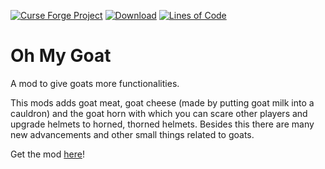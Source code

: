 [![Curse Forge Project](http://cf.way2muchnoise.eu/versions/For%20Minecraft_585284_all.svg)](https://www.curseforge.com/minecraft/mc-mods/goat/)
[![Download](http://cf.way2muchnoise.eu/full_585284_downloads.svg)](https://www.curseforge.com/minecraft/mc-mods/goat/files/)
[![Lines of Code](https://tokei.rs/b1/github/Affehund/OhMyGoat?category=code)](https://github.com/Affehund/OhMyGOat)

# Oh My Goat

A mod to give goats more functionalities.

This mods adds goat meat, goat cheese (made by putting goat milk into a cauldron) and the goat horn with which you can
scare other players and upgrade helmets to horned, thorned helmets. Besides this there are many new advancements and
other small things related to goats.

Get the mod [here](https://www.curseforge.com/minecraft/mc-mods/goat/)! 